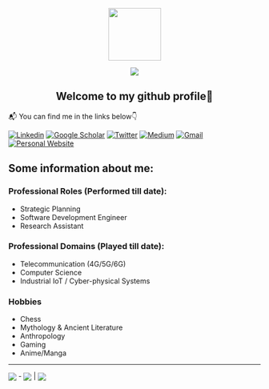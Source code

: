 <p align="center"><img align="center" src="https://user-images.githubusercontent.com/33447734/229315840-09ab674f-babe-40b5-82a8-666b5ac8f82e.jpg" height="105" width="105"></p>
<p align="center"><img align="center" src="https://img.shields.io/badge/Mihirraj-Dixit-brightgreen?style=flat-square&logo=CodingNinjas"></p>


<h2 align="center">Welcome to my github profile👋</h2>

📬 You can find me in the links below👇

[![Linkedin](https://img.shields.io/badge/LinkedIn-blue?style=for-the-badge&logo=linkedin&logoColor=white)](https://www.linkedin.com/in/mihirraj-dixit/)
[![Google Scholar](https://img.shields.io/badge/Google_Scholar-white?style=for-the-badge&logo=GoogleScholar&logoColor=blue)](https://scholar.google.com/citations?user=Immv-PcAAAAJ&hl=en)
[![Twitter](https://img.shields.io/badge/Twitter-blue?style=for-the-badge&logo=twitter&logoColor=white)](https://twitter.com/mihirrajdixit)
[![Medium](https://img.shields.io/badge/Medium-12100E?style=for-the-badge&logo=medium&logoColor=white)](https://medium.com/@mihirrajdixit)
[![Gmail](https://img.shields.io/badge/Gmail-red?style=for-the-badge&logo=Gmail&logoColor=white)](mailto:dixitmn6@gmail.com)
[![Personal Website](https://img.shields.io/badge/Personal_Website-darkgreen?style=for-the-badge&logo=Personio&logoColor=white)](https://mihirrajdixit.me)

  
## Some information about me:
### Professional Roles (Performed till date):
- Strategic Planning
- Software Development Engineer
- Research Assistant

### Professional Domains (Played till date):
- Telecommunication (4G/5G/6G)
- Computer Science
- Industrial IoT / Cyber-physical Systems

### Hobbies
- Chess
- Mythology & Ancient Literature
- Anthropology
- Gaming
- Anime/Manga


------
<img align="center" src="https://img.shields.io/badge/UTC_Now-grey?style=flat-square&logo=Timescale"> - <img align="center" src="https://jojoee.jojoee.com/api/utcnow?refresh"> | <img align="center" src="https://visitor-badge.glitch.me/badge?page_id=MihirrajDixit.MihirrajDixit&left_text=Profile%20Views">


<!-- [![Top Langs](https://github-readme-stats.vercel.app/api/top-langs/?username=MihirrajDixit&layout=compact)](https://github.com/MihirrajDixit/github-readme-stats) -->
